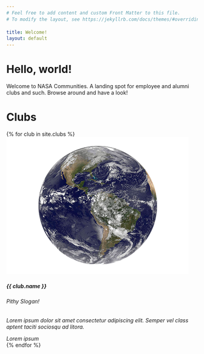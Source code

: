 ```yaml
---
# Feel free to add content and custom Front Matter to this file.
# To modify the layout, see https://jekyllrb.com/docs/themes/#overriding-theme-defaults

title: Welcome!
layout: default
---
```


<div class="container col-xl-10 col-xxl-8 px-4 py-4">
  <div class="row align-items-center g-lg-5 py-5">
    <div class="col-lg-7 text-center text-lg-start">
      <h1 class="display-4 fw-bold lh-1 mb-3">Hello, world!</h1>
      <p class="col-lg-10 fs-4">Welcome to NASA Communities. A landing spot for employee and alumni clubs and such. Browse around and have a look!</p>
    </div>
  </div>
</div>

<h1 class="pb-1 border-bottom">Clubs</h1>

<div class="row g-4 py-5 row-cols-1 row-cols-lg-4">
  {% for club in site.clubs %}
  <div class="feature col">
    <div class="card">
      <img src="images/earth.png" class="card-img-top" alt="...">
      <div class="card-body">
        <h5 class="card-title">{{ club.name }}</h5>
        <h6 class="card-subtitle mb-2 text-body-secondary">Pithy Slogan!</h6>    
        <p class="card-text">
          <em>Lorem ipsum dolor sit amet consectetur adipiscing elit. Semper vel class aptent taciti sociosqu ad litora.</em>
        </p>
      </div>
      <div class="card-footer text-body-secondary">
        <em>Lorem ipsum</em>
      </div>
    </div>
  </div>
  {% endfor %}
</div>